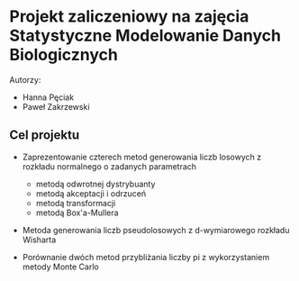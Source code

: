# Projekt zaliczeniowy na zajęcia Statystyczne Modelowanie Danych Biologicznych

Autorzy:
- Hanna Pęciak
- Paweł Zakrzewski

## Cel projektu

- Zaprezentowanie czterech metod generowania liczb losowych z rozkładu normalnego o zadanych parametrach
    - metodą odwrotnej dystrybuanty
    - metodą akceptacji i odrzuceń
    - metodą transformacji
    - metodą Box'a-Mullera
      
- Metoda generowania liczb pseudolosowych z d-wymiarowego rozkładu Wisharta
- Porównanie dwóch metod przybliżania liczby pi z wykorzystaniem metody Monte Carlo

